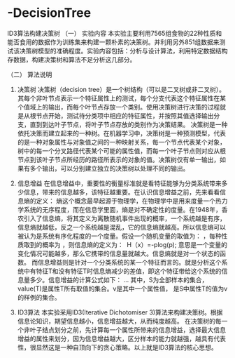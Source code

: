 # -DecisionTree
ID3算法构建决策树
（一）	实验内容
本实验主要利用7565组食物的22种性质和能否食用的数据作为训练集来构建一颗朴素的决策树。并利用另外851组数据来测试该决策树模型的准确程度。实验内容包括：分析与设计算法，利用特定数据结构存数据，构建决策树和算法不足分析这几部分。

（二）	算法说明
1.	决策树
决策树（decision tree）是一个树结构（可以是二叉树或非二叉树）。其每个非叶节点表示一个特征属性上的测试，每个分支代表这个特征属性在某个值域上的输出，而每个叶节点存放一个类别。使用决策树进行决策的过程就是从根节点开始，测试待分类项中相应的特征属性，并按照其值选择输出分支，直到到达叶子节点，将叶子节点存放的类别作为决策结果。
决策树是一种依托决策而建立起来的一种树。在机器学习中，决策树是一种预测模型，代表的是一种对象属性与对象值之间的一种映射关系，每一个节点代表某个对象，树中的每一个分叉路径代表某个可能的属性值，而每一个叶子节点则对应从根节点到该叶子节点所经历的路径所表示的对象的值。决策树仅有单一输出，如果有多个输出，可以分别建立独立的决策树以处理不同的输出。

2.	信息增益
在信息增益中，重要性的衡量标准就是看特征能够为分类系统带来多少信息，带来的信息越多，该特征越重要。在认识信息增益之前，先来看看信息熵的定义：
熵这个概念最早起源于物理学，在物理学中是用来度量一个热力学系统的无序程度，而在信息学里面，熵是对不确定性的度量。在1948年，香农引入了信息熵，将其定义为离散随机事件出现的概率，一个系统越是有序，信息熵就越低，反之一个系统越是混乱，它的信息熵就越高。所以信息熵可以被认为是系统有序化程度的一个度量。假设一个随机变量的取值为： ，每种性质取到的概率为  ，则信息熵的定义为：
	  H（x）=-plog(p);
	意思是一个变量的变化情况可能越多，那么它携带的信息量就越大。信息熵就是对一个状态的函数。
	而信息增益则是针对一个分类系统的某一个特征而言的。就是分析这个系统中有特征T和没有特征T时信息熵减少的差值，即这个特征带给这个系统的信息量多少。信息增益的计算公式如下：
	  ...
其中，S为全部样本的集合，value(T)是属性T所有取值的集合。v是其中一个属性值，  是S中属性T的值为v的样例的集合。

3.	ID3算法
本实验采用ID3(Iterative Dichotomiser 3)算法来构建决策树。根据信息论知识，期望信息越小，信息增益越大，从而纯度越高。
在决策树的每一个非叶子结点划分之前，先计算每一个属性所带来的信息增益，选择最大信息增益的属性来划分，因为信息增益越大，区分样本的能力就越强，越具有代表性，很显然这是一种自顶向下的贪心策略。以上就是ID3算法的核心思想。
